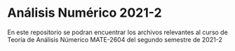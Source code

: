 # Análisis Numérico 2021-2

En este repositorio se podran encuentrar los archivos relevantes al curso de Teoría de Análisis Númerico MATE-2604 del segundo semestre de 2021-2
